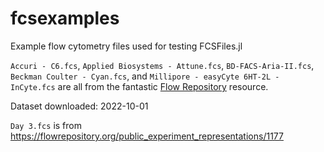 # fcsexamples
Example flow cytometry files used for testing FCSFiles.jl

`Accuri - C6.fcs`, `Applied Biosystems - Attune.fcs`, `BD-FACS-Aria-II.fcs`, `Beckman Coulter - Cyan.fcs`, and `Millipore - easyCyte 6HT-2L - InCyte.fcs` are all from the fantastic [Flow Repository](https://flowrepository.org/public_experiment_representations/4) resource. 

Dataset downloaded: 2022-10-01

`Day 3.fcs` is from <https://flowrepository.org/public_experiment_representations/1177>

